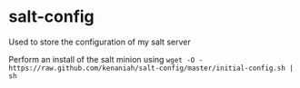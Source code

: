 salt-config
===========

Used to store the configuration of my salt server


Perform an install of the salt minion using `wget -O - https://raw.github.com/kenaniah/salt-config/master/initial-config.sh | sh`